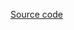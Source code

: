 <!-- STYLETYPE:"example-page" -->
<!-- INJECT:"StreamgraphExample" -->

[Source code](https://github.com/uber/react-vis/blob/master/showcase/examples/streamgraph/streamgraph-example.js)
